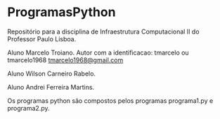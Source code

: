 # ProgramasPython
Repositório para a disciplina de Infraestrutura Computacional II do Professor Paulo Lisboa.


Aluno Marcelo Troiano.
     Autor com a identificacao: tmarcelo ou tmarcelo1968  <tmarcelo1968@gmail.com>

 
Aluno Wilson Carneiro Rabelo.


Aluno Andrei Ferreira Martins.


Os programas python são compostos pelos programas programa1.py e programa2.py.

